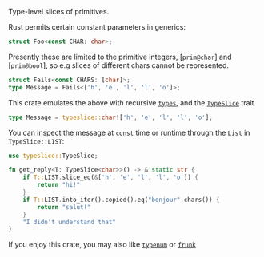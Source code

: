 <!-- cargo-rdme start -->

Type-level slices of primitives.

Rust permits certain constant parameters in generics:
```rust
struct Foo<const CHAR: char>;
```

Presently these are limited to the primitive integers, [`prim@char`] and [`prim@bool`],
so e.g slices of different chars cannot be represented.
```rust
struct Fails<const CHARS: [char]>;
type Message = Fails<['h', 'e', 'l', 'l', 'o']>;
```

This crate emulates the above with recursive [`types`](https://docs.rs/typeslice/latest/typeslice/types/),
and the [`TypeSlice`](https://docs.rs/typeslice/latest/typeslice/trait.TypeSlice.html) trait.
```rust
type Message = typeslice::char!['h', 'e', 'l', 'l', 'o'];
```

You can inspect the message at `const` time or runtime through the [`List`](https://docs.rs/typeslice/latest/typeslice/enum.List.html)
in `TypeSlice::LIST`:
```rust
use typeslice::TypeSlice;

fn get_reply<T: TypeSlice<char>>() -> &'static str {
    if T::LIST.slice_eq(&['h', 'e', 'l', 'l', 'o']) {
        return "hi!"
    }
    if T::LIST.into_iter().copied().eq("bonjour".chars()) {
        return "salut!"
    }
    "I didn't understand that"
}
```

If you enjoy this crate, you may also like [`typenum`](https://docs.rs/typenum) or [`frunk`](https://docs.rs/frunk)

<!-- cargo-rdme end -->
